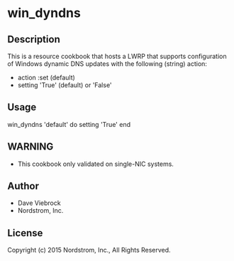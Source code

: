# win_dyndns

## Description

This is a resource cookbook that hosts a LWRP that supports configuration of
Windows dynamic DNS updates with the following (string) action:
* action :set (default)
* setting 'True' (default) or 'False'

## Usage

win_dyndns 'default' do
  setting 'True'
end

## WARNING

* This cookbook only validated on single-NIC systems.

## Author

* Dave Viebrock
* Nordstrom, Inc.

## License

Copyright (c) 2015 Nordstrom, Inc., All Rights Reserved.
